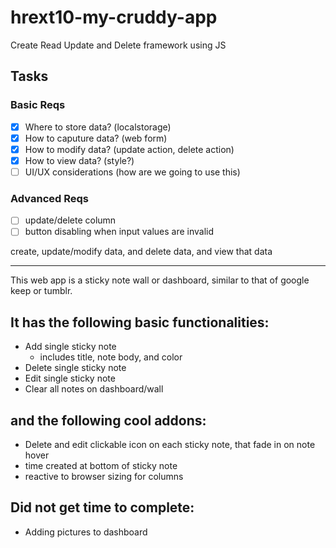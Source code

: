 # hrext10-my-cruddy-app
Create Read Update and Delete framework using JS

 ## Tasks

 ### Basic Reqs
- [x] Where to store data? (localstorage)
- [x] How to caputure data? (web form)
- [x] How to modify data? (update action, delete action)
- [x] How to view data? (style?)
- [ ] UI/UX considerations (how are we going to use this)

 ### Advanced Reqs
- [ ] update/delete column
- [ ] button disabling when input values are invalid

create, update/modify data, and delete data, and view that data

-----

This web app is a sticky note wall or dashboard, similar to that of google keep or tumblr.

 ## It has the following basic functionalities:
- Add single sticky note
	- includes title, note body, and color
- Delete single sticky note
- Edit single sticky note
- Clear all notes on dashboard/wall

 ## and the following cool addons:
- Delete and edit clickable icon on each sticky note, that fade in on note hover
- time created at bottom of sticky note
- reactive to browser sizing for columns

 ## Did not get time to complete:
 - Adding pictures to dashboard

